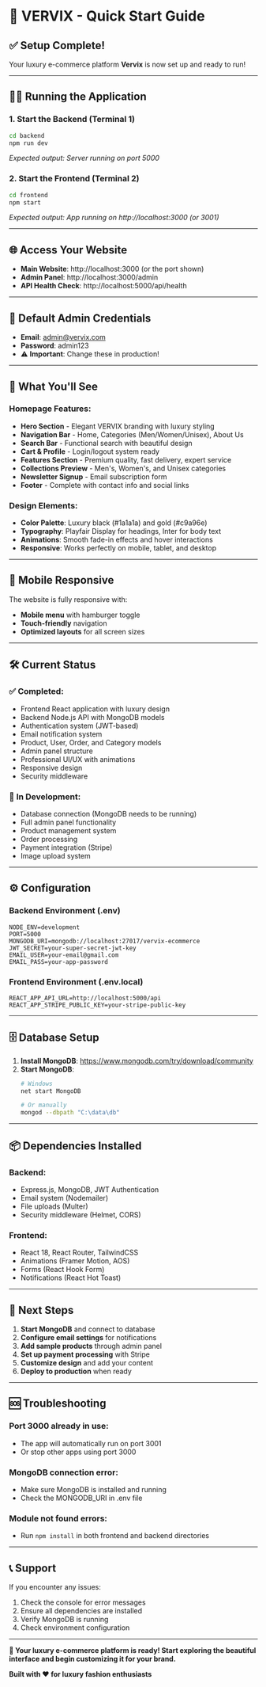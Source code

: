 # 🚀 VERVIX - Quick Start Guide

## ✅ Setup Complete!

Your luxury e-commerce platform **Vervix** is now set up and ready to run!

---

## 🏃‍♂️ Running the Application

### 1. **Start the Backend** (Terminal 1)
```bash
cd backend
npm run dev
```
*Expected output: Server running on port 5000*

### 2. **Start the Frontend** (Terminal 2)  
```bash
cd frontend
npm start
```
*Expected output: App running on http://localhost:3000 (or 3001)*

---

## 🌐 Access Your Website

- **Main Website**: http://localhost:3000 (or the port shown)
- **Admin Panel**: http://localhost:3000/admin
- **API Health Check**: http://localhost:5000/api/health

---

## 🔑 Default Admin Credentials

- **Email**: admin@vervix.com  
- **Password**: admin123
- ⚠️ **Important**: Change these in production!

---

## 🎨 What You'll See

### **Homepage Features:**
- **Hero Section** - Elegant VERVIX branding with luxury styling
- **Navigation Bar** - Home, Categories (Men/Women/Unisex), About Us
- **Search Bar** - Functional search with beautiful design
- **Cart & Profile** - Login/logout system ready
- **Features Section** - Premium quality, fast delivery, expert service
- **Collections Preview** - Men's, Women's, and Unisex categories
- **Newsletter Signup** - Email subscription form
- **Footer** - Complete with contact info and social links

### **Design Elements:**
- **Color Palette**: Luxury black (#1a1a1a) and gold (#c9a96e)
- **Typography**: Playfair Display for headings, Inter for body text
- **Animations**: Smooth fade-in effects and hover interactions
- **Responsive**: Works perfectly on mobile, tablet, and desktop

---

## 📱 Mobile Responsive

The website is fully responsive with:
- **Mobile menu** with hamburger toggle
- **Touch-friendly** navigation
- **Optimized layouts** for all screen sizes

---

## 🛠️ Current Status

### ✅ **Completed:**
- Frontend React application with luxury design
- Backend Node.js API with MongoDB models
- Authentication system (JWT-based)
- Email notification system
- Product, User, Order, and Category models
- Admin panel structure
- Professional UI/UX with animations
- Responsive design
- Security middleware

### 🔄 **In Development:**
- Database connection (MongoDB needs to be running)
- Full admin panel functionality
- Product management system
- Order processing
- Payment integration (Stripe)
- Image upload system

---

## ⚙️ Configuration

### **Backend Environment (.env)**
```env
NODE_ENV=development
PORT=5000
MONGODB_URI=mongodb://localhost:27017/vervix-ecommerce
JWT_SECRET=your-super-secret-jwt-key
EMAIL_USER=your-email@gmail.com
EMAIL_PASS=your-app-password
```

### **Frontend Environment (.env.local)**
```env
REACT_APP_API_URL=http://localhost:5000/api
REACT_APP_STRIPE_PUBLIC_KEY=your-stripe-public-key
```

---

## 🗄️ Database Setup

1. **Install MongoDB**: https://www.mongodb.com/try/download/community
2. **Start MongoDB**:
   ```bash
   # Windows
   net start MongoDB
   
   # Or manually
   mongod --dbpath "C:\data\db"
   ```

---

## 📦 Dependencies Installed

### **Backend:**
- Express.js, MongoDB, JWT Authentication
- Email system (Nodemailer)
- File uploads (Multer)
- Security middleware (Helmet, CORS)

### **Frontend:**
- React 18, React Router, TailwindCSS
- Animations (Framer Motion, AOS)
- Forms (React Hook Form)
- Notifications (React Hot Toast)

---

## 🎯 Next Steps

1. **Start MongoDB** and connect to database
2. **Configure email settings** for notifications
3. **Add sample products** through admin panel
4. **Set up payment processing** with Stripe
5. **Customize design** and add your content
6. **Deploy to production** when ready

---

## 🆘 Troubleshooting

### **Port 3000 already in use:**
- The app will automatically run on port 3001
- Or stop other apps using port 3000

### **MongoDB connection error:**
- Make sure MongoDB is installed and running
- Check the MONGODB_URI in .env file

### **Module not found errors:**
- Run `npm install` in both frontend and backend directories

---

## 📞 Support

If you encounter any issues:
1. Check the console for error messages
2. Ensure all dependencies are installed
3. Verify MongoDB is running
4. Check environment configuration

---

**🌟 Your luxury e-commerce platform is ready! Start exploring the beautiful interface and begin customizing it for your brand.**

**Built with ❤️ for luxury fashion enthusiasts**
